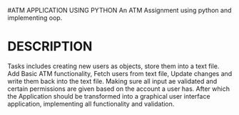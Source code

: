#ATM APPLICATION USING PYTHON
An ATM Assignment using python and implementing oop. 

# DESCRIPTION
Tasks includes creating new users as objects, store them into a text file.
Add Basic ATM functionality, Fetch users from text file, Update changes and write them back
into the text file. Making sure all input ae validated and certain permissions are 
given based on the account a user has. After which the Application should be transformed
into a graphical user interface application, implementing all functionality and 
validation.  